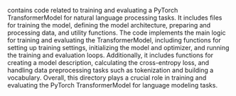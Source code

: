 contains code related to training and evaluating a PyTorch TransformerModel for natural language processing tasks. It includes files for training the model, defining the model architecture, preparing and processing data, and utility functions. The code implements the main logic for training and evaluating the TransformerModel, including functions for setting up training settings, initializing the model and optimizer, and running the training and evaluation loops. Additionally, it includes functions for creating a model description, calculating the cross-entropy loss, and handling data preprocessing tasks such as tokenization and building a vocabulary. Overall, this directory plays a crucial role in training and evaluating the PyTorch TransformerModel for language modeling tasks.